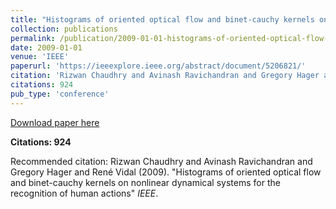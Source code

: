 ```yaml
---
title: "Histograms of oriented optical flow and binet-cauchy kernels on nonlinear dynamical systems for the recognition of human actions"
collection: publications
permalink: /publication/2009-01-01-histograms-of-oriented-optical-flow-and-binetcauch
date: 2009-01-01
venue: 'IEEE'
paperurl: 'https://ieeexplore.ieee.org/abstract/document/5206821/'
citation: 'Rizwan Chaudhry and Avinash Ravichandran and Gregory Hager and René Vidal (2009). &quot;Histograms of oriented optical flow and binet-cauchy kernels on nonlinear dynamical systems for the recognition of human actions&quot; <i>IEEE</i>.'
citations: 924
pub_type: 'conference'
---
```


<a href='https://ieeexplore.ieee.org/abstract/document/5206821/'>Download paper here</a>

**Citations: 924**

Recommended citation: Rizwan Chaudhry and Avinash Ravichandran and Gregory Hager and René Vidal (2009). "Histograms of oriented optical flow and binet-cauchy kernels on nonlinear dynamical systems for the recognition of human actions" <i>IEEE</i>.